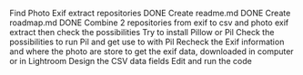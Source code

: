  Find Photo Exif extract repositories DONE
 Create readme.md DONE
 Create roadmap.md DONE
 Combine 2 repositories from exif to csv and photo exif extract then check the possibilities
 Try to install Pillow or Pil
 Check the possibilities to run Pil and get use to with Pil
 Recheck the Exif information and where the photo are store to get the exif data, downloaded in computer or in Lightroom
 Design the CSV data fields
 Edit and run the code
 
